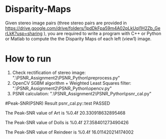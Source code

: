 # Disparity-Maps
Given stereo image pairs (three stereo pairs are provided in   https://drive.google.com/drive/folders/1pdDkFpa59m4A02pLkUqI1H2Zb_GerLkK?usp=sharing  ),  you are required to write a program with C++ or Python or Matlab to compute the the Disparity Maps of each left (view1) image.    

# How to run 
1. Check rectification of stereo image: ".\PSNR_Assignment2\PSNR_Python\preprocess.py"
2. OpenCV SGBM algorithm + Weighted Least Squares filter: ".\PSNR_Assignment2\PSNR_Python\opencv.py"
3. PSNR calculation: ".\PSNR_Assignment2\PSNR_Python\psnr_cal.py"

#Peak-SNR(PSNR) Result
psnr_cal.py::test PASSED

The Peak-SNR value of Art is %0.4f 
 20.330918632895468

The Peak-SNR value of Dolls is %0.4f 
 27.358401273490426

The Peak-SNR value of Reindeer is %0.4f 
 16.011420214174002

